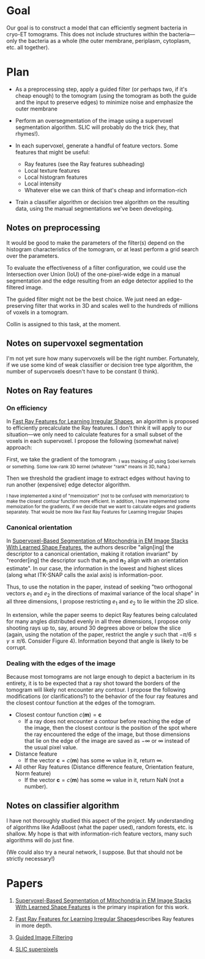 # Goal
Our goal is to construct a model that can efficiently segment bacteria in cryo-ET tomograms. This does not include structures within the bacteria&mdash;only the bacteria as a whole (the outer membrane, periplasm, cytoplasm, etc. all together).

# Plan
- As a preprocessing step, apply a guided filter (or perhaps two, if it's cheap enough) to the tomogram (using the tomogram as both the guide and the input to preserve edges) to minimize noise and emphasize the outer membrane

- Perform an oversegmentation of the image using a supervoxel segmentation algorithm. SLIC will probably do the trick (hey, that rhymes!).

- In each supervoxel, generate a handful of feature vectors. Some features that might be useful:
  - Ray features (see the Ray features subheading)
  - Local texture features
  - Local histogram features
  - Local intensity
  - Whatever else we can think of that's cheap and information-rich

- Train a classifier algorithm or decision tree algorithm on the resulting data, using the manual segmentations we've been developing.


## Notes on preprocessing
It would be good to make the parameters of the filter(s) depend on the histogram characteristics of the tomogram, or at least perform a grid search over the parameters.

To evaluate the effectiveness of a filter configuration, we could use the Intersection over Union (IoU) of the one-pixel-wide edge in a manual segmentation and the edge resulting from an edge detector applied to the filtered image.

The guided filter might not be the best choice. We just need an edge-preserving filter that works in 3D and scales well to the hundreds of millions of voxels in a tomogram.

Collin is assigned to this task, at the moment.

## Notes on supervoxel segmentation
I'm not yet sure how many supervoxels will be the right number. Fortunately, if we use some kind of weak classifier or decision tree type algorithm, the number of supervoxels doesn't have to be constant (I think).

## Notes on Ray features
### On efficiency
In [Fast Ray Features for Learning Irregular Shapes](https://ieeexplore.ieee.org/stamp/stamp.jsp?tp=&arnumber=6044718), an algorithm is proposed to efficiently precalculate the Ray features. I don't think it will apply to our situation&mdash;we only need to calculate features for a small subset of the voxels in each supervoxel. I propose the following (somewhat naive) approach:

First, we take the gradient of the tomogram. <sub>I was thinking of using Sobel kernels or something. Some low-rank 3D kernel (whatever "rank" means in 3D, haha.)</sub> 

Then we threshold the gradient image to extract edges without having to run another (expensive) edge detector algorithm.

<sub>I have implemented a kind of "memoization" (not to be confused with memorization) to make the closest contour function more efficient. In addition, I have implemented some memoization for the gradients, if we decide that we want to calculate edges and gradients separately. That would be more like Fast Ray Features for Learning Irregular Shapes</sub>

### Canonical orientation
In [Supervoxel-Based Segmentation of Mitochondria in EM Image Stacks With Learned Shape Features](https://ieeexplore.ieee.org/stamp/stamp.jsp?tp=&arnumber=6044718), the authors describe "align\[ing\] the descriptor to a canonical orientation, making it rotation invariant" by "reorder\[ing\] the descriptor such that $\mathbf{n}_1$ and $\mathbf{n}_2$ align with an orientation estimate". In our case, the information in the lowest and highest slices (along what ITK-SNAP calls the axial axis) is information-poor.

Thus, to use the notation in the paper, instead of seeking "two orthogonal vectors $e_1$ and $e_2$ in the directions of maximal variance of the local shape" in all three dimensions, I propose restricting $e_1$ and $e_2$ to lie within the 2D slice.

In extension, while the paper seems to depict Ray features being calculated for many angles distributed evenly in all three dimensions, I propose only shooting rays up to, say, around 30 degrees above or below the slice (again, using the notation of the paper, restrict the angle $\gamma$ such that $-\pi/6 \leq \gamma \leq \pi/6$. Consider Figure 4). Information beyond that angle is likely to be corrupt.

### Dealing with the edges of the image
Because most tomograms are not large enough to depict a bacterium in its entirety, it is to be expected that a ray shot toward the borders of the tomogram will likely not encounter any contour. I propose the following modifications (or clarifications?) to the behavior of the four ray features and the closest contour function at the edges of the tomogram.

- Closest contour function $c(\mathbf{m}) = \mathbf{c}$
  - If a ray does not encounter a contour before reaching the edge of the image, then the closest contour is the position of the spot where the ray encountered the edge of the image, but those dimensions that lie on the edge of the image are saved as $-\infty$ or $\infty$ instead of the usual pixel value.
- Distance feature
  - If the vector $\mathbf{c} = c(\mathbf{m})$ has some $\infty$ value in it, return $\infty$.
- All other Ray features (Distance difference feature, Orientation feature, Norm feature)
  - If the vector $\mathbf{c} = c(\mathbf{m})$ has some $\infty$ value in it, return NaN (not a number).

## Notes on classifier algorithm
I have not thoroughly studied this aspect of the project. My understanding of algorithms like AdaBoost (what the paper used), random forests, etc. is shallow. My hope is that with information-rich feature vectors, many such algorithms will do just fine.

(We could also try a neural network, I suppose. But that should not be strictly necessary!)


# Papers
1. [Supervoxel-Based Segmentation of Mitochondria in EM Image Stacks With Learned Shape Features](https://ieeexplore.ieee.org/stamp/stamp.jsp?tp=&arnumber=6044718) is the primary inspiration for this work.

2. [Fast Ray Features for Learning Irregular Shapes](https://ieeexplore.ieee.org/stamp/stamp.jsp?tp=&arnumber=5459210)describes Ray features in more depth.

3. [Guided Image Filtering](https://kaiminghe.github.io/publications/eccv10guidedfilter.pdf)

4. [SLIC superpixels](https://ieeexplore.ieee.org/stamp/stamp.jsp?tp=&arnumber=6205760)